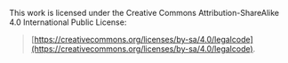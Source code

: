 This work is licensed under the Creative Commons Attribution-ShareAlike 4.0 International Public License:

>[https://creativecommons.org/licenses/by-sa/4.0/legalcode](https://creativecommons.org/licenses/by-sa/4.0/legalcode).